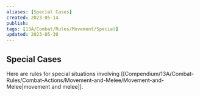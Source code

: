```yaml
---
aliases: [Special Cases]
created: 2023-05-14
publish: 
tags: [13A/Combat/Rules/Movement/Special]
updated: 2023-05-30
---
```


## Special Cases

Here are rules for special situations involving [[Compendium/13A/Combat-Rules/Combat-Actions/Movement-and-Melee/Movement-and-Melee|movement and melee]].


